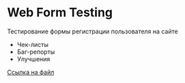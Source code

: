 # Web Form Testing
Тестирование формы регистрации пользователя на сайте

- Чек-листы
- Баг-репорты
- Улучшения

[Ссылка на файл](https://docs.google.com/spreadsheets/d/1hA76JVxHAYAVeM8AOHHq07Z40EEPnGqjGnwbwKb5TTs/edit?usp=sharing)

